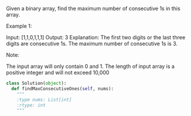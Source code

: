 Given a binary array, find the maximum number of consecutive 1s in this array.

Example 1:

Input: [1,1,0,1,1,1]
Output: 3
Explanation: The first two digits or the last three digits are consecutive 1s.
    The maximum number of consecutive 1s is 3.



Note:

The input array will only contain 0 and 1.
The length of input array is a positive integer and will not exceed 10,000




```python
class Solution(object):
  def findMaxConsecutiveOnes(self, nums):
    """
    :type nums: List[int]
    :rtype: int
    """
```
